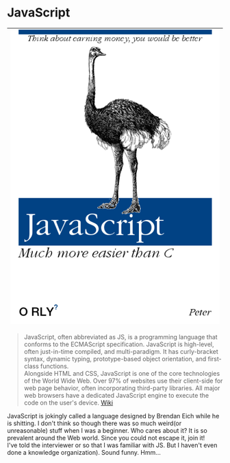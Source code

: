 # JavaScript

| ![Image][2] | 
|:--:| 

> JavaScript, often abbreviated as JS, is a programming language that conforms to the ECMAScript specification. JavaScript is high-level, often just-in-time compiled, and multi-paradigm. It has curly-bracket syntax, dynamic typing, prototype-based object orientation, and first-class functions.    
Alongside HTML and CSS, JavaScript is one of the core technologies of the World Wide Web. Over 97% of websites use their client-side for web page behavior, often incorporating third-party libraries. All major web browsers have a dedicated JavaScript engine to execute the code on the user's device. [Wiki][1]

JavaScript is jokingly called a language designed by Brendan Eich while he is shitting. I don't think so though there was so much weird(or unreasonable) stuff when I was a beginner. Who cares about it? It is so prevalent around the Web world. Since you could not escape it, join it!  
I've told the interviewer or so that I was familiar with JS. But I haven't even done a knowledge organization). Sound funny. Hmm...

[1]: https://en.wikipedia.org/wiki/JavaScript
[2]: ../.vuepress/public/assets/img/jsCover.png